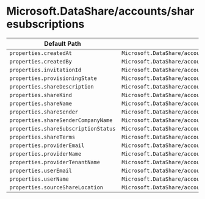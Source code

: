 # Microsoft.DataShare/accounts/sharesubscriptions

| Default Path | Alias |
|---|---|
| `properties.createdAt` | `Microsoft.DataShare/accounts/sharesubscriptions/createdAt` |
| `properties.createdBy` | `Microsoft.DataShare/accounts/sharesubscriptions/createdBy` |
| `properties.invitationId` | `Microsoft.DataShare/accounts/sharesubscriptions/invitationId` |
| `properties.provisioningState` | `Microsoft.DataShare/accounts/sharesubscriptions/provisioningState` |
| `properties.shareDescription` | `Microsoft.DataShare/accounts/sharesubscriptions/shareDescription` |
| `properties.shareKind` | `Microsoft.DataShare/accounts/sharesubscriptions/shareKind` |
| `properties.shareName` | `Microsoft.DataShare/accounts/sharesubscriptions/shareName` |
| `properties.shareSender` | `Microsoft.DataShare/accounts/sharesubscriptions/shareSender` |
| `properties.shareSenderCompanyName` | `Microsoft.DataShare/accounts/sharesubscriptions/shareSenderCompanyName` |
| `properties.shareSubscriptionStatus` | `Microsoft.DataShare/accounts/sharesubscriptions/shareSubscriptionStatus` |
| `properties.shareTerms` | `Microsoft.DataShare/accounts/sharesubscriptions/shareTerms` |
| `properties.providerEmail` | `Microsoft.DataShare/accounts/sharesubscriptions/providerEmail` |
| `properties.providerName` | `Microsoft.DataShare/accounts/sharesubscriptions/providerName` |
| `properties.providerTenantName` | `Microsoft.DataShare/accounts/sharesubscriptions/providerTenantName` |
| `properties.userEmail` | `Microsoft.DataShare/accounts/sharesubscriptions/userEmail` |
| `properties.userName` | `Microsoft.DataShare/accounts/sharesubscriptions/userName` |
| `properties.sourceShareLocation` | `Microsoft.DataShare/accounts/sharesubscriptions/sourceShareLocation` |

